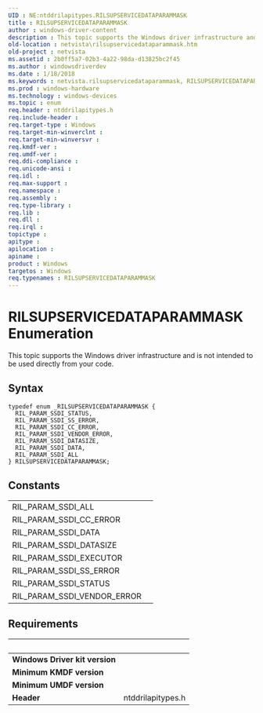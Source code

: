 ```yaml
---
UID : NE:ntddrilapitypes.RILSUPSERVICEDATAPARAMMASK
title : RILSUPSERVICEDATAPARAMMASK
author : windows-driver-content
description : This topic supports the Windows driver infrastructure and is not intended to be used directly from your code.
old-location : netvista\rilsupservicedataparammask.htm
old-project : netvista
ms.assetid : 2b0ff5a7-02b3-4a22-98da-d13825bc2f45
ms.author : windowsdriverdev
ms.date : 1/18/2018
ms.keywords : netvista.rilsupservicedataparammask, RILSUPSERVICEDATAPARAMMASK enumeration [Network Drivers Starting with Windows Vista], ntddrilapitypes/RIL_PARAM_SSDI_STATUS, RIL_PARAM_SSDI_ALL, ntddrilapitypes/RILSUPSERVICEDATAPARAMMASK, ntddrilapitypes/RIL_PARAM_SSDI_CC_ERROR, ntddrilapitypes/RIL_PARAM_SSDI_DATASIZE, RIL_PARAM_SSDI_STATUS, RILSUPSERVICEDATAPARAMMASK, ntddrilapitypes/RIL_PARAM_SSDI_ALL, RIL_PARAM_SSDI_SS_ERROR, RIL_PARAM_SSDI_VENDOR_ERROR, RIL_PARAM_SSDI_DATA, ntddrilapitypes/RIL_PARAM_SSDI_DATA, ntddrilapitypes/RIL_PARAM_SSDI_VENDOR_ERROR, RIL_PARAM_SSDI_DATASIZE, ntddrilapitypes/RIL_PARAM_SSDI_SS_ERROR, RIL_PARAM_SSDI_CC_ERROR
ms.prod : windows-hardware
ms.technology : windows-devices
ms.topic : enum
req.header : ntddrilapitypes.h
req.include-header : 
req.target-type : Windows
req.target-min-winverclnt : 
req.target-min-winversvr : 
req.kmdf-ver : 
req.umdf-ver : 
req.ddi-compliance : 
req.unicode-ansi : 
req.idl : 
req.max-support : 
req.namespace : 
req.assembly : 
req.type-library : 
req.lib : 
req.dll : 
req.irql : 
topictype : 
apitype : 
apilocation : 
apiname : 
product : Windows
targetos : Windows
req.typenames : RILSUPSERVICEDATAPARAMMASK
---
```


# RILSUPSERVICEDATAPARAMMASK Enumeration
This topic supports the Windows driver infrastructure and is not intended to be used directly from your code.

## Syntax
````
typedef enum _RILSUPSERVICEDATAPARAMMASK { 
  RIL_PARAM_SSDI_STATUS,
  RIL_PARAM_SSDI_SS_ERROR,
  RIL_PARAM_SSDI_CC_ERROR,
  RIL_PARAM_SSDI_VENDOR_ERROR,
  RIL_PARAM_SSDI_DATASIZE,
  RIL_PARAM_SSDI_DATA,
  RIL_PARAM_SSDI_ALL
} RILSUPSERVICEDATAPARAMMASK;
````

## Constants

<table>

<tr>
<td>RIL_PARAM_SSDI_ALL</td>
<td></td>
</tr>

<tr>
<td>RIL_PARAM_SSDI_CC_ERROR</td>
<td></td>
</tr>

<tr>
<td>RIL_PARAM_SSDI_DATA</td>
<td></td>
</tr>

<tr>
<td>RIL_PARAM_SSDI_DATASIZE</td>
<td></td>
</tr>

<tr>
<td>RIL_PARAM_SSDI_EXECUTOR</td>
<td></td>
</tr>

<tr>
<td>RIL_PARAM_SSDI_SS_ERROR</td>
<td></td>
</tr>

<tr>
<td>RIL_PARAM_SSDI_STATUS</td>
<td></td>
</tr>

<tr>
<td>RIL_PARAM_SSDI_VENDOR_ERROR</td>
<td></td>
</tr>
</table>


## Requirements
| &nbsp; | &nbsp; |
| ---- |:---- |
| **Windows Driver kit version** |  |
| **Minimum KMDF version** |  |
| **Minimum UMDF version** |  |
| **Header** | ntddrilapitypes.h |